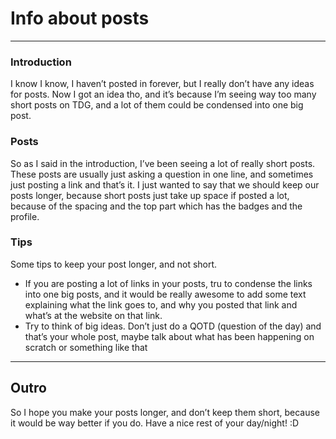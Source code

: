 # Info about posts

***
### Introduction
I know I know, I haven’t posted in forever, but I really don’t have any ideas for posts. Now I got an idea tho, and it’s because I’m seeing way too many short posts on TDG, and a lot of them could be condensed into one big post.

### Posts
So as I said in the introduction, I’ve been seeing a lot of really short posts. These posts are usually just asking a question in one line, and sometimes just posting a link and that’s it. 
I just wanted to say that we should keep our posts longer, because short posts just take up space if posted a lot, because of the spacing and the top part which has the badges and the profile. 

### Tips
Some tips to keep your post longer, and not short.
- If you are posting a lot of links in your posts, tru to condense the links into one big posts, and it would be really awesome to add some text explaining what the link goes to, and why you posted that link and what’s at the website on that link.
- Try to think of big ideas. Don’t just do a QOTD (question of the day) and that’s your whole post, maybe talk about what has been happening on scratch or something like that

***
## Outro
So I hope you make your posts longer, and don’t keep them short, because it would be way better if you do. 
Have a nice rest of your day/night! :D